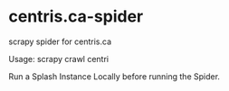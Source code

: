 # centris.ca-spider

scrapy spider for centris.ca

Usage: scrapy crawl centri

Run a Splash Instance Locally before running the Spider.
